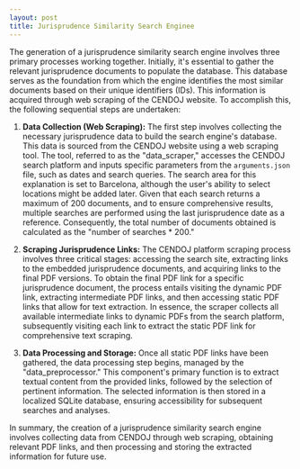 ```yaml
---
layout: post
title: Jurisprudence Similarity Search Enginee
---
```


The generation of a jurisprudence similarity search engine involves three primary processes working together. Initially, it's essential to gather the relevant jurisprudence documents to populate the database. This database serves as the foundation from which the engine identifies the most similar documents based on their unique identifiers (IDs). This information is acquired through web scraping of the CENDOJ website. To accomplish this, the following sequential steps are undertaken:

1. **Data Collection (Web Scraping):** The first step involves collecting the necessary jurisprudence data to build the search engine's database. This data is sourced from the CENDOJ website using a web scraping tool. The tool, referred to as the "data_scraper," accesses the CENDOJ search platform and inputs specific parameters from the `arguments.json` file, such as dates and search queries. The search area for this explanation is set to Barcelona, although the user's ability to select locations might be added later. Given that each search returns a maximum of 200 documents, and to ensure comprehensive results, multiple searches are performed using the last jurisprudence date as a reference. Consequently, the total number of documents obtained is calculated as the "number of searches * 200."

2. **Scraping Jurisprudence Links:** The CENDOJ platform scraping process involves three critical stages: accessing the search site, extracting links to the embedded jurisprudence documents, and acquiring links to the final PDF versions. To obtain the final PDF link for a specific jurisprudence document, the process entails visiting the dynamic PDF link, extracting intermediate PDF links, and then accessing static PDF links that allow for text extraction. In essence, the scraper collects all available intermediate links to dynamic PDFs from the search platform, subsequently visiting each link to extract the static PDF link for comprehensive text scraping.

3. **Data Processing and Storage:** Once all static PDF links have been gathered, the data processing step begins, managed by the "data_preprocessor." This component's primary function is to extract textual content from the provided links, followed by the selection of pertinent information. The selected information is then stored in a localized SQLite database, ensuring accessibility for subsequent searches and analyses.

In summary, the creation of a jurisprudence similarity search engine involves collecting data from CENDOJ through web scraping, obtaining relevant PDF links, and then processing and storing the extracted information for future use.


<!-- <img src="images/scraping_explained.png" width="950" height="250" />*Visual explanation of all steps required to obtain the information that is stored into a local data base* -->